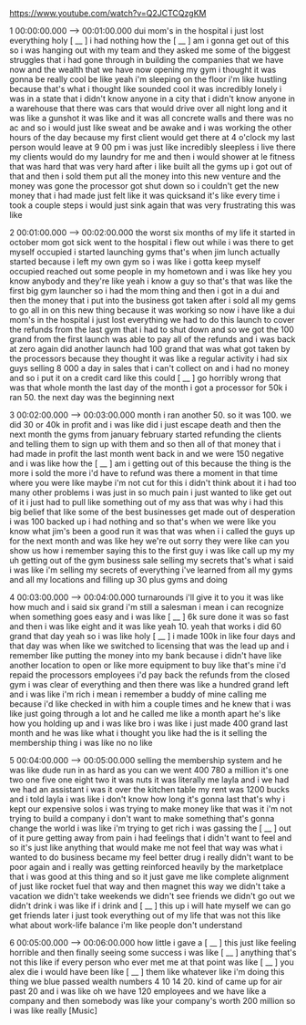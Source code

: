 https://www.youtube.com/watch?v=Q2JCTCQzgKM

1 00:00:00.000 --\> 00:01:00.000 dui mom's in the hospital i just lost
everything holy \[ \_\_ \] i had nothing how the \[ \_\_ \] am i gonna
get out of this so i was hanging out with my team and they asked me some
of the biggest struggles that i had gone through in building the
companies that we have now and the wealth that we have now opening my
gym i thought it was gonna be really cool be like yeah i'm sleeping on
the floor i'm like hustling because that's what i thought like sounded
cool it was incredibly lonely i was in a state that i didn't know anyone
in a city that i didn't know anyone in a warehouse that there was cars
that would drive over all night long and it was like a gunshot it was
like and it was all concrete walls and there was no ac and so i would
just like sweat and be awake and i was working the other hours of the
day because my first client would get there at 4 o'clock my last person
would leave at 9 00 pm i was just like incredibly sleepless i live there
my clients would do my laundry for me and then i would shower at le
fitness that was hard that was very hard after i like built all the gyms
up i got out of that and then i sold them put all the money into this
new venture and the money was gone the processor got shut down so i
couldn't get the new money that i had made just felt like it was
quicksand it's like every time i took a couple steps i would just sink
again that was very frustrating this was like

2 00:01:00.000 --\> 00:02:00.000 the worst six months of my life it
started in october mom got sick went to the hospital i flew out while i
was there to get myself occupied i started launching gyms that's when
jim lunch actually started because i left my own gym so i was like i
gotta keep myself occupied reached out some people in my hometown and i
was like hey you know anybody and they're like yeah i know a guy so
that's that was like the first big gym launcher so i had the mom thing
and then i got in a dui and then the money that i put into the business
got taken after i sold all my gems to go all in on this new thing
because it was working so now i have like a dui mom's in the hospital i
just lost everything we had to do this launch to cover the refunds from
the last gym that i had to shut down and so we got the 100 grand from
the first launch was able to pay all of the refunds and i was back at
zero again did another launch had 100 grand that was what got taken by
the processors because they thought it was like a regular activity i had
six guys selling 8 000 a day in sales that i can't collect on and i had
no money and so i put it on a credit card like this could \[ \_\_ \] go
horribly wrong that was that whole month the last day of the month i got
a processor for 50k i ran 50. the next day was the beginning next

3 00:02:00.000 --\> 00:03:00.000 month i ran another 50. so it was 100.
we did 30 or 40k in profit and i was like did i just escape death and
then the next month the gyms from january february started refunding the
clients and telling them to sign up with them and so then all of that
money that i had made in profit the last month went back in and we were
150 negative and i was like how the \[ \_\_ \] am i getting out of this
because the thing is the more i sold the more i'd have to refund was
there a moment in that time where you were like maybe i'm not cut for
this i didn't think about it i had too many other problems i was just in
so much pain i just wanted to like get out of it i just had to pull like
something out of my ass that was why i had this big belief that like
some of the best businesses get made out of desperation i was 100 backed
up i had nothing and so that's when we were like you know what jim's
been a good run it was that was when i i called the guys up for the next
month and was like hey we're out sorry they were like can you show us
how i remember saying this to the first guy i was like call up my my uh
getting out of the gym business sale selling my secrets that's what i
said i was like i'm selling my secrets of everything i've learned from
all my gyms and all my locations and filling up 30 plus gyms and doing

4 00:03:00.000 --\> 00:04:00.000 turnarounds i'll give it to you it was
like how much and i said six grand i'm still a salesman i mean i can
recognize when something goes easy and i was like \[ \_\_ \] 6k sure
done it was so fast and then i was like eight and it was like yeah 10.
yeah that works i did 60 grand that day yeah so i was like holy \[ \_\_
\] i made 100k in like four days and that day was when like we switched
to licensing that was the lead up and i remember like putting the money
into my bank because i didn't have like another location to open or like
more equipment to buy like that's mine i'd repaid the processors
employees i'd pay back the refunds from the closed gym i was clear of
everything and then there was like a hundred grand left and i was like
i'm rich i mean i remember a buddy of mine calling me because i'd like
checked in with him a couple times and he knew that i was like just
going through a lot and he called me like a month apart he's like how
you holding up and i was like bro i was like i just made 400 grand last
month and he was like what i thought you like had the is it selling the
membership thing i was like no no like

5 00:04:00.000 --\> 00:05:00.000 selling the membership system and he
was like dude run in as hard as you can we went 400 780 a million it's
one two one five one eight two it was nuts it was literally me layla and
i we had we had an assistant i was it over the kitchen table my rent was
1200 bucks and i told layla i was like i don't know how long it's gonna
last that's why i kept our expensive solos i was trying to make money
like that was it i'm not trying to build a company i don't want to make
something that's gonna change the world i was like i'm trying to get
rich i was gassing the \[ \_\_ \] out of it pure getting away from pain
i had feelings that i didn't want to feel and so it's just like anything
that would make me not feel that way was what i wanted to do business
became my feel better drug i really didn't want to be poor again and i
really was getting reinforced heavily by the marketplace that i was good
at this thing and so it just gave me like complete alignment of just
like rocket fuel that way and then magnet this way we didn't take a
vacation we didn't take weekends we didn't see friends we didn't go out
we didn't drink i was like if i drink and \[ \_\_ \] this up i will hate
myself we can go get friends later i just took everything out of my life
that was not this like what about work-life balance i'm like people
don't understand

6 00:05:00.000 --\> 00:06:00.000 how little i gave a \[ \_\_ \] this
just like feeling horrible and then finally seeing some success i was
like \[ \_\_ \] anything that's not this like if every person who ever
met me at that point was like \[ \_\_ \] you alex die i would have been
like \[ \_\_ \] them like whatever like i'm doing this thing we blue
passed wealth numbers 4 10 14 20. kind of came up for air past 20 and i
was like oh we have 120 employees and we have like a company and then
somebody was like your company's worth 200 million so i was like really
\[Music\]
